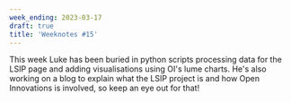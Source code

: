 ```yaml
---
week_ending: 2023-03-17
draft: true
title: 'Weeknotes #15'
---
```

This week Luke has been buried in python scripts processing data for the LSIP page and adding visualisations using OI's lume charts. He's also working on a blog to explain what the LSIP project is and how Open Innovations is involved, so keep an eye out for that!

